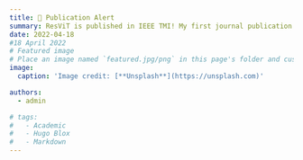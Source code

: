 ```yaml
---
title: 🎉 Publication Alert
summary: ResViT is published in IEEE TMI! My first journal publication.
date: 2022-04-18
#18 April 2022
# Featured image
# Place an image named `featured.jpg/png` in this page's folder and customize its options here.
image:
  caption: 'Image credit: [**Unsplash**](https://unsplash.com)'

authors:
  - admin

# tags:
#   - Academic
#   - Hugo Blox
#   - Markdown
---
```


